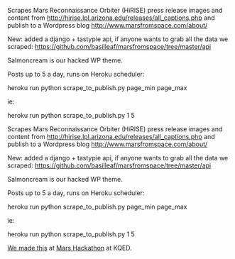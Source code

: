 Scrapes Mars Reconnaissance Orbiter (HiRISE) press release images and content from http://hirise.lpl.arizona.edu/releases/all_captions.php and publish to a Wordpress blog http://www.marsfromspace.com/about/

New: added a django + tastypie api, if anyone wants to grab all the data we scraped:
<https://github.com/basilleaf/marsfromspace/tree/master/api>

Salmoncream is our hacked WP theme.

Posts up to 5 a day, runs on Heroku scheduler:

heroku run python scrape_to_publish.py page_min page_max

ie:

heroku run python scrape_to_publish.py 1 5

Scrapes Mars Reconnaissance Orbiter (HiRISE) press release images and content from http://hirise.lpl.arizona.edu/releases/all_captions.php and publish to a Wordpress blog http://www.marsfromspace.com/about/

New: added a django + tastypie api, if anyone wants to grab all the data we scraped:
<https://github.com/basilleaf/marsfromspace/tree/master/api>

Salmoncream is our hacked WP theme.

Posts up to 5 a day, runs on Heroku scheduler:

heroku run python scrape_to_publish.py page_min page_max

ie:

heroku run python scrape_to_publish.py 1 5

<a href = "http://www.marsfromspace.com/about/">We made this</a> at <a href = "http://marshackathon.eventbrite.com/">Mars Hackathon</a> at KQED.
